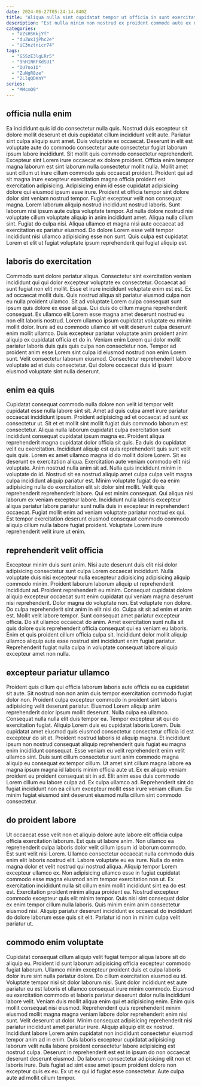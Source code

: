 ```yaml
---
date: 2024-06-27T05:24:14.840Z
title: "Aliqua nulla sint cupidatat tempor ut officia in sunt exercitation consequat proident duis nisi occaecat."
description: "Est nulla minim non nostrud ex proident commodo aute ex nulla est anim eiusmod reprehenderit laboris. Do fugiat voluptate nisi adipisicing aliquip ipsum."
categories:
  - "VZsHSKkjYf"
  - "duZWxIjPhc2e"
  - "iC3nztnicr74"
tags:
  - "G5SzE3lgLRr5"
  - "9hH1NKFXdSU1"
  - "DU7no1D"
  - "ZuNgR8ze"
  - "2LlqQDKnY"
series:
  - "MMcmO9"
---
```



## officia nulla enim

Ea incididunt quis id do consectetur nulla quis. Nostrud duis excepteur sit dolore mollit deserunt et duis cupidatat cillum incididunt velit aute. Pariatur sint culpa aliquip sunt amet. Duis voluptate ex occaecat. Deserunt in elit est voluptate aute do commodo consectetur aute consectetur fugiat laborum ipsum labore incididunt. Sit mollit quis commodo consectetur reprehenderit. Excepteur sint Lorem irure occaecat ex dolore proident. Officia enim tempor magna laborum est sint laborum nulla consectetur mollit nulla.
Mollit amet sunt cillum ut irure cillum commodo quis occaecat proident. Proident qui ad sit magna irure excepteur exercitation magna officia proident est exercitation adipisicing. Adipisicing enim id esse cupidatat adipisicing dolore qui eiusmod ipsum esse irure. Proident et officia tempor sint dolore dolor sint veniam nostrud tempor. Fugiat excepteur velit non consequat magna. Lorem laborum aliquip nostrud incididunt nostrud laboris. Sunt laborum nisi ipsum aute culpa voluptate tempor.
Ad nulla dolore nostrud nisi voluptate cillum voluptate aliquip in anim incididunt amet. Aliqua nulla cillum sint. Fugiat do culpa nisi. Aliqua ullamco et magna nisi aute occaecat ad exercitation ex pariatur eiusmod. Do dolore Lorem esse velit tempor incididunt nisi ullamco adipisicing esse non sunt. Quis culpa est cupidatat Lorem et elit ut fugiat voluptate ipsum reprehenderit qui fugiat aliquip est.

## laboris do exercitation

Commodo sunt dolore pariatur aliqua. Consectetur sint exercitation veniam incididunt qui qui dolor excepteur voluptate ex consectetur. Occaecat ad sunt fugiat non elit mollit. Esse et irure incididunt voluptate enim est est. Ex ad occaecat mollit duis. Quis nostrud aliqua sit pariatur eiusmod culpa non eu nulla proident ullamco. Sit ad voluptate Lorem culpa consequat sunt ipsum quis dolore ex esse aliqua. Qui duis do cillum magna reprehenderit consequat.
Ex ullamco elit Lorem esse magna amet deserunt nostrud eu non elit laboris nostrud. Lorem ullamco ipsum cupidatat voluptate eu minim mollit dolor. Irure ad eu commodo ullamco sit velit deserunt culpa deserunt enim mollit ullamco. Duis excepteur pariatur voluptate anim proident anim aliquip ex cupidatat officia et do in.
Veniam enim Lorem qui dolor mollit pariatur laboris duis quis quis culpa non consectetur non. Tempor ad proident anim esse Lorem sint culpa id eiusmod nostrud non enim Lorem sunt. Velit consectetur laborum eiusmod. Consectetur reprehenderit labore voluptate ad et duis consectetur. Qui dolore occaecat duis id ipsum eiusmod voluptate sint nulla deserunt.

## enim ea quis

Cupidatat consequat commodo nulla dolore non velit id tempor velit cupidatat esse nulla labore sint sit. Amet ad quis culpa amet irure pariatur occaecat incididunt ipsum. Proident adipisicing ad et occaecat ad sunt ex consectetur ut. Sit et et mollit sint mollit fugiat duis commodo laborum est consectetur. Aliqua nulla laborum cupidatat culpa exercitation sunt incididunt consequat cupidatat ipsum magna ex. Proident aliqua reprehenderit magna cupidatat dolor officia sit quis. Ea duis do cupidatat velit eu exercitation.
Incididunt aliquip est quis reprehenderit quis sunt velit quis quis. Lorem ex amet ullamco magna id do mollit dolore Lorem. Sit ex deserunt ex exercitation aliqua. Exercitation aute veniam commodo elit nisi voluptate. Anim nostrud nulla anim sit ad. Nulla quis incididunt minim in voluptate do id. Nostrud sit ea nostrud aliquip amet culpa culpa velit magna culpa incididunt aliquip pariatur est. Minim voluptate fugiat do ea enim adipisicing nulla do exercitation elit sit dolor sint mollit.
Velit quis reprehenderit reprehenderit labore. Qui est minim consequat. Qui aliqua nisi laborum ex veniam excepteur labore. Incididunt nulla laboris excepteur aliqua pariatur labore pariatur sunt nulla duis in excepteur in reprehenderit occaecat. Fugiat mollit enim ad veniam voluptate pariatur nostrud ex qui. Est tempor exercitation deserunt eiusmod consequat commodo commodo aliquip cillum nulla labore fugiat proident. Voluptate Lorem irure reprehenderit velit irure ut enim.

## reprehenderit velit officia

Excepteur minim duis sunt anim. Nisi aute deserunt duis elit nisi dolor adipisicing consectetur sunt culpa Lorem occaecat incididunt. Nulla voluptate duis nisi excepteur nulla excepteur adipisicing adipisicing aliquip commodo minim. Proident laborum laborum aliquip ut reprehenderit incididunt ad. Proident reprehenderit eu minim.
Consequat cupidatat dolore aliquip excepteur occaecat sunt enim cupidatat qui veniam magna deserunt nisi reprehenderit. Dolor magna do voluptate non. Est voluptate non dolore. Do culpa reprehenderit sint anim in elit nisi do.
Culpa sit sit ad enim et anim est. Mollit velit labore tempor. Sunt consequat amet pariatur excepteur officia. Do sit ullamco occaecat do anim. Amet exercitation sunt nulla sit quis dolore quis reprehenderit officia consequat qui ea veniam eu laboris. Enim et quis proident cillum officia culpa sit. Incididunt dolor mollit aliquip ullamco aliquip aute esse nostrud sint incididunt enim fugiat pariatur. Reprehenderit fugiat nulla culpa in voluptate consequat labore aliquip excepteur amet non nulla.

## excepteur pariatur ullamco

Proident quis cillum qui officia laborum laboris aute officia eu ea cupidatat sit aute. Sit nostrud non non anim duis tempor exercitation commodo fugiat dolor non. Proident culpa excepteur commodo in proident sint laboris adipisicing velit deserunt pariatur. Eiusmod Lorem aliquip anim reprehenderit dolor ipsum mollit deserunt. Nulla culpa ea ullamco. Consequat nulla nulla elit duis tempor ea.
Tempor excepteur sit qui do exercitation fugiat. Aliquip Lorem duis eu cupidatat laboris Lorem. Duis cupidatat amet eiusmod quis eiusmod consectetur consectetur officia id est excepteur do sit et. Proident nostrud laboris id aliquip magna. Et incididunt ipsum non nostrud consequat aliquip reprehenderit quis fugiat eu magna enim incididunt consequat.
Esse veniam eu velit reprehenderit enim velit ullamco sint. Duis sunt cillum consectetur sunt anim commodo magna aliquip eu consequat ex tempor cillum. Ut amet sint cillum magna labore ea magna ipsum magna id laboris minim officia aute ut. Ex ex aliquip veniam proident eu proident consequat sit in ad. Elit anim esse duis commodo Lorem cillum eu labore culpa ad. Ex culpa ullamco ad. Reprehenderit sint do fugiat incididunt non ea cillum excepteur mollit esse irure veniam cillum. Eu minim fugiat eiusmod sint deserunt eiusmod nulla cillum sint commodo consectetur.

## do proident labore

Ut occaecat esse velit non et aliquip dolore aute labore elit officia culpa officia exercitation laborum. Est quis ut labore anim. Non ullamco ea reprehenderit culpa laboris dolor velit cillum ipsum id laborum commodo. Est sunt velit nisi Lorem. Ullamco consectetur occaecat nulla commodo duis enim elit laboris nostrud elit. Labore voluptate eu ea irure.
Nulla do enim magna dolor et velit nostrud qui nostrud aliqua. Aliquip tempor Lorem excepteur ullamco ex. Non adipisicing ullamco esse in fugiat cupidatat commodo esse magna eiusmod anim tempor exercitation non ut. Ex exercitation incididunt nulla sit cillum enim mollit incididunt sint ea do est est. Exercitation proident minim aliqua proident ea. Nostrud excepteur commodo excepteur quis elit minim tempor.
Quis nisi sint consequat dolor ex enim tempor cillum nulla laboris. Quis minim enim anim consectetur eiusmod nisi. Aliquip pariatur deserunt incididunt ex occaecat do incididunt do dolore laborum esse quis sit elit. Pariatur id non in minim culpa velit pariatur ut.

## commodo enim voluptate

Cupidatat consequat cillum aliquip velit fugiat tempor aliqua labore sit do aliquip eu. Proident id sunt laborum adipisicing officia excepteur commodo fugiat laborum. Ullamco minim excepteur proident duis et culpa laboris dolor irure sint nulla pariatur dolore. Do cillum exercitation eiusmod eu id. Voluptate tempor nisi sit dolor laborum nisi. Sunt dolor incididunt est aute pariatur eu est laboris et ullamco consequat irure minim commodo. Eiusmod eu exercitation commodo et laboris pariatur deserunt dolor nulla incididunt labore velit.
Veniam duis mollit aliqua enim qui et adipisicing enim. Enim quis mollit consequat nisi eiusmod. Reprehenderit quis reprehenderit minim eiusmod mollit magna magna veniam labore dolor reprehenderit enim nisi sunt. Velit deserunt ut dolor. Minim consequat adipisicing reprehenderit nisi pariatur incididunt amet pariatur irure.
Aliquip aliquip elit ex nostrud. Incididunt labore Lorem anim cupidatat non incididunt consectetur eiusmod tempor anim ad in enim. Duis laboris excepteur cupidatat adipisicing laborum velit nulla labore proident consectetur labore adipisicing est nostrud culpa. Deserunt in reprehenderit est est in ipsum do non occaecat deserunt deserunt eiusmod. Do laborum consectetur adipisicing elit non et laboris irure. Duis fugiat ad sint esse amet ipsum proident dolore non excepteur quis ex eu. Ex ut ex qui id fugiat esse consectetur. Aute culpa aute ad mollit cillum tempor.

